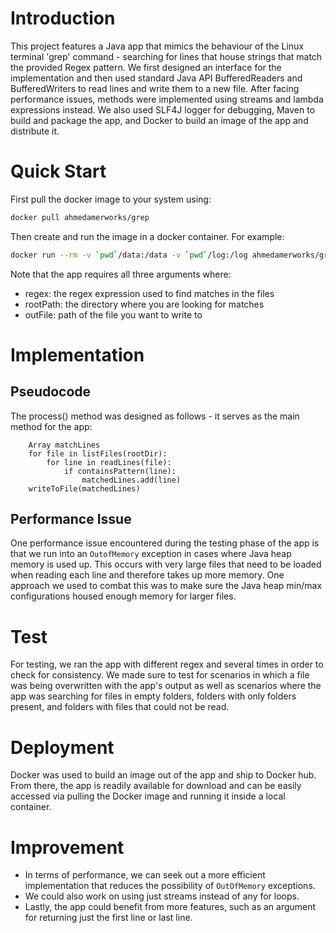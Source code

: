 # Introduction
This project features a Java app that mimics the behaviour of the Linux terminal 'grep' command - searching for lines that house
strings that match the provided Regex pattern. We first designed an interface for the implementation and then used standard Java API
BufferedReaders and BufferedWriters to read lines and write them to a new file. After facing performance issues, methods were implemented
using streams and lambda expressions instead. We also used SLF4J logger for debugging, Maven to build and package the app, and Docker to build
an image of the app and distribute it.

# Quick Start
First pull the docker image to your system using:
```bash
docker pull ahmedamerworks/grep
```
Then create and run the image in a docker container. For example:
```bash
docker run --rm -v `pwd`/data:/data -v `pwd`/log:/log ahmedamerworks/grep [regex] [rootPath] [outFile]
```
Note that the app requires all three arguments where:
- regex: the regex expression used to find matches in the files
- rootPath: the directory where you are looking for matches
- outFile: path of the file you want to write to

# Implementation
## Pseudocode
The process() method was designed as follows - it serves as the main method for the app:
```
    Array matchLines
    for file in listFiles(rootDir):
        for line in readLines(file):
            if containsPattern(line):
                matchedLines.add(line)
    writeToFile(matchedLines)
```

## Performance Issue
One performance issue encountered during the testing phase of the app is that we run into an ```OutofMemory```
exception in cases where Java heap memory is used up. This occurs with very large files that need to be loaded when
reading each line and therefore takes up more memory. One approach we used to combat this was to make sure the Java heap
min/max configurations housed enough memory for larger files.

# Test
For testing, we ran the app with different regex and several times in order to check for consistency.
We made sure to test for scenarios in which a file was being overwritten with the app's output as well as scenarios
where the app was searching for files in empty folders, folders with only folders present, and folders with files that
could not be read.

# Deployment
Docker was used to build an image out of the app and ship to Docker hub. From there, the app is readily available
for download and can be easily accessed via pulling the Docker image and running it inside a local container.

# Improvement
- In terms of performance, we can seek out a more efficient implementation that reduces the possibility of 
```OutOfMemory``` exceptions.
- We could also work on using just streams instead of any for loops.
- Lastly, the app could benefit from more features, such as an argument for returning just the first line or last line.